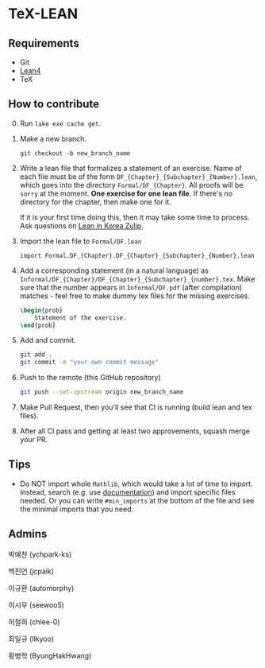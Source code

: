 # TeX-LEAN

## Requirements

- Git
- [Lean4](https://github.com/leanprover/lean4)
- TeX

## How to contribute

0. Run `lake exe cache get`.
1. Make a new branch.

    ```
    git checkout -b new_branch_name
    ```

2. Write a lean file that formalizes a statement of an exercise. Name of each file must be of the form `DF_{Chapter}_{Subchapter}_{Number}.lean`, which goes into the directory `Formal/DF_{Chapter}`. All proofs will be `sorry` at the moment. **One exercise for one lean file**. If there's no directory for the chapter, then make one for it.

    If it is your first time doing this, then it may take some time to process. Ask questions on [Lean in Korea Zulip](https://lean-in-korea.zulipchat.com/). 

4. Import the lean file to `Formal/DF.lean`

    ```lean
    import Formal.DF_{Chapter}.DF_{Chapter}_{Subchapter}_{Number}.lean
    ```

3. Add a corresponding statement (in a natural language) as `Informal/DF_{Chapter}/DF_{Chapter}_{Subchapter}_{number}.tex`. Make sure that the number appears in `Informal/DF.pdf` (after compilation) matches - feel free to make dummy tex files for the missing exercises.

    ```latex
    \begin{prob}
        Statement of the exercise.
    \end{prob}
    ```

4. Add and commit.

    ```sh
    git add .
    git commit -m "your own commit message"
    ```

4. Push to the remote (this GitHub repository)

    ```sh
    git push --set-upstream origin new_branch_name
    ```

5. Make Pull Request, then you'll see that CI is running (build lean and tex files).

6. After all CI pass and getting at least two approvements, squash merge your PR.

## Tips

- Do NOT import whole `Mathlib`, which would take a lot of time to import. Instead, search (e.g. use [documentation](https://leanprover-community.github.io/mathlib4_docs/index.html)) and import specific files needed. Or you can write `#min_imports` at the bottom of the file and see the minimal imports that you need.

## Admins

박예찬 (ychpark-ks)

백진언 (jcpaik)

이규환 (automorphy)

이시우 (seewoo5)

이철희 (chlee-0)

최일규 (Ilkyoo)

황병학 (ByungHakHwang)
